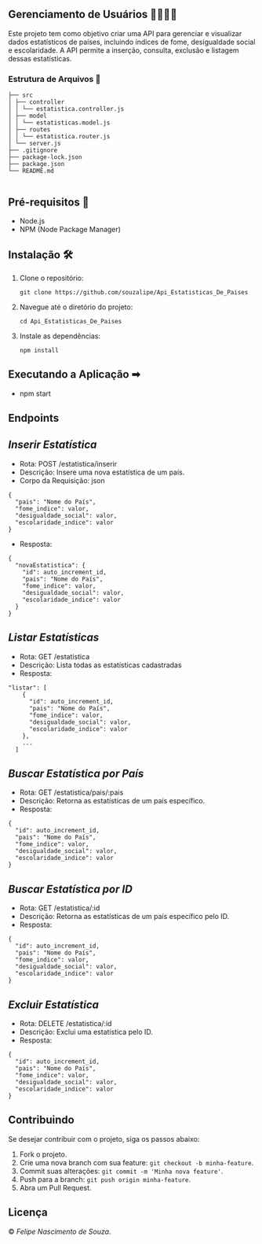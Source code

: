 ## Gerenciamento de Usuários 👩🏾👨🏾

Este projeto tem como objetivo criar uma API para gerenciar e visualizar dados estatísticos de países, incluindo índices de fome, desigualdade social e escolaridade. A API permite a inserção, consulta, exclusão e listagem dessas estatísticas.

### Estrutura de Arquivos 📄


```
├── src
│ ├── controller
│ │ └── estatistica.controller.js
│ ├── model
│ │ └── estatisticas.model.js
│ ├── routes
│ │ └── estatistica.router.js
│ └── server.js
├── .gitignore
├── package-lock.json
├── package.json
└── README.md


```


## Pré-requisitos 🔧

- Node.js
- NPM (Node Package Manager)

## Instalação 🛠

1. Clone o repositório:

   ```
   git clone https://github.com/souzalipe/Api_Estatisticas_De_Paises
   ```

2. Navegue até o diretório do projeto:

   ```
   cd Api_Estatisticas_De_Paises
   ```
   
3. Instale as dependências:

   ```
   npm install
   ```


## Executando a Aplicação &#x27A1;

- npm start

## Endpoints

## *Inserir Estatística*

- Rota: POST /estatistica/inserir
- Descrição: Insere uma nova estatística de um país.
- Corpo da Requisição: json

```
{
  "pais": "Nome do País",
  "fome_indice": valor,
  "desigualdade_social": valor,
  "escolaridade_indice": valor
}
```

- Resposta: 

```
{
  "novaEstatistica": {
    "id": auto_increment_id,
    "pais": "Nome do País",
    "fome_indice": valor,
    "desigualdade_social": valor,
    "escolaridade_indice": valor
  }
}
```

## *Listar Estatísticas*

- Rota: GET /estatistica
- Descrição: Lista todas as estatísticas cadastradas
- Resposta:
```
"listar": [
    {
      "id": auto_increment_id,
      "pais": "Nome do País",
      "fome_indice": valor,
      "desigualdade_social": valor,
      "escolaridade_indice": valor
    },
    ...
  ]
```

## *Buscar Estatística por País*

- Rota: GET /estatistica/pais/:pais
- Descrição: Retorna as estatísticas de um país específico.
- Resposta:
```
{
  "id": auto_increment_id,
  "pais": "Nome do País",
  "fome_indice": valor,
  "desigualdade_social": valor,
  "escolaridade_indice": valor
}
```

## *Buscar Estatística por ID*

- Rota: GET /estatistica/:id
- Descrição: Retorna as estatísticas de um país específico pelo ID.
- Resposta:
```
{
  "id": auto_increment_id,
  "pais": "Nome do País",
  "fome_indice": valor,
  "desigualdade_social": valor,
  "escolaridade_indice": valor
}
```

## *Excluir Estatística*

- Rota: DELETE /estatistica/:id
- Descrição: Exclui uma estatística pelo ID.
- Resposta:
```
{
  "id": auto_increment_id,
  "pais": "Nome do País",
  "fome_indice": valor,
  "desigualdade_social": valor,
  "escolaridade_indice": valor
}
```

## Contribuindo

Se desejar contribuir com o projeto, siga os passos abaixo:

1. Fork o projeto.
2. Crie uma nova branch com sua feature: `git checkout -b minha-feature`.
3. Commit suas alterações: `git commit -m 'Minha nova feature'`.
4. Push para a branch: `git push origin minha-feature`.
5. Abra um Pull Request.

## Licença

© *Felipe Nascimento de Souza*. 
